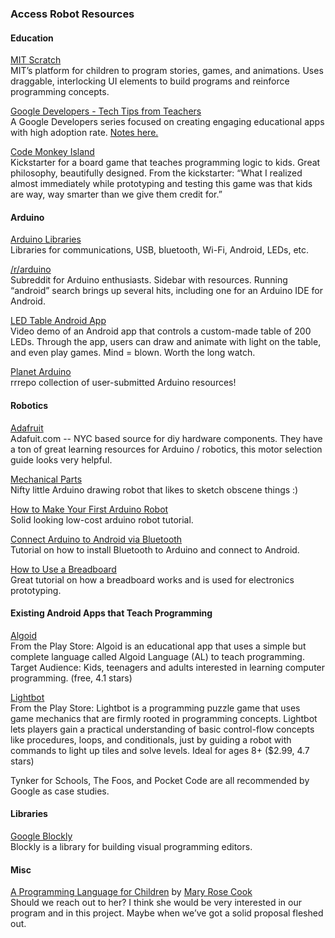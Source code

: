 ### Access Robot Resources

#### Education
[MIT Scratch](https://scratch.mit.edu/)  
MIT’s platform for children to program stories, games, and animations. Uses draggable, interlocking UI elements to build programs and reinforce programming concepts.

[Google Developers - Tech Tips from Teachers](https://www.youtube.com/playlist?list=PLOU2XLYxmsIIn9zepP_JLwNkvqYzpfieY&linkId=16083062)  
A Google Developers series focused on creating engaging educational apps with high adoption rate. [Notes here.](https://docs.google.com/document/d/1GZiQAts0ZmNQP68x3nVFk0nu5dFuW5jYiSJ15epoAGY/edit?usp=sharing)  

[Code Monkey Island](https://www.google.com/url?q=https%3A%2F%2Fwww.kickstarter.com%2Fprojects%2Frajsidhu%2Fcode-monkey-island-making-programming-childs-play%2Fdescription&sa=D&sntz=1&usg=AFQjCNFATqbBYIiHClCooDYwtRR4c7VzXQ)  
Kickstarter for a board game that teaches programming logic to kids. Great philosophy, beautifully designed. From the kickstarter: “What I realized almost immediately while prototyping and testing this game was that kids are way, way smarter than we give them credit for.”

#### Arduino
[Arduino Libraries](https://www.google.com/url?q=https%3A%2F%2Fwww.arduino.cc%2Fen%2FReference%2FLibraries&sa=D&sntz=1&usg=AFQjCNFyCF8uTngF5r1Dmuw2O4fyFMtn8Q)  
Libraries for communications, USB, bluetooth, Wi-Fi, Android, LEDs, etc.

[/r/arduino](http://www.reddit.com/r/arduino)  
Subreddit for Arduino enthusiasts. Sidebar with resources. Running “android” search brings up several hits, including one for an Arduino IDE for Android.

[LED Table Android App](https://www.youtube.com/watch?v=jbykUD1YC7M)  
Video demo of an Android app that controls a custom-made table of 200 LEDs. Through the app, users can draw and animate with light on the table, and even play games. Mind = blown. Worth the long watch.

[Planet Arduino](https://rrrepo.co/repo/PlanetArduino)  
rrrepo collection of user-submitted Arduino resources!

#### Robotics

[Adafruit](https://learn.adafruit.com/adafruit-motor-selection-guide)  
Adafuit.com -- NYC based source for diy hardware components. They have a ton of great learning resources for Arduino / robotics, this motor selection guide looks very helpful.

[Mechanical Parts](https://vimeo.com/78771257)  
Nifty little Arduino drawing robot that likes to sketch obscene things :)

[How to Make Your First Arduino Robot](http://www.foxytronics.com/learn/robots/how-to-make-your-first-arduino-robot/parts)  
Solid looking low-cost arduino robot tutorial.

[Connect Arduino to Android via Bluetooth](http://www.instructables.com/id/Connect-Arduino-Uno-to-Android-via-Bluetooth/?ALLSTEPS)  
Tutorial on how to install Bluetooth to Arduino and connect to Android.

[How to Use a Breadboard](https://learn.sparkfun.com/tutorials/how-to-use-a-breadboard/anatomy-of-a-breadboard)  
Great tutorial on how a breadboard works and is used for electronics prototyping.

#### Existing Android Apps that Teach Programming

[Algoid](https://play.google.com/store/apps/details?id=fr.cyann.algoid&hl=en)  
From the Play Store: Algoid is an educational app that uses a simple but complete language called Algoid Language (AL) to teach programming. Target Audience: Kids, teenagers and adults interested in learning computer programming. (free, 4.1 stars)

[Lightbot](https://play.google.com/store/apps/details?id=com.lightbot.lightbot&hl=en)  
From the Play Store: Lightbot is a programming puzzle game that uses game mechanics that are firmly rooted in programming concepts. Lightbot lets players gain a practical understanding of basic control-flow concepts like procedures, loops, and conditionals, just by guiding a robot with commands to light up tiles and solve levels. Ideal for ages 8+ ($2.99, 4.7 stars)

Tynker for Schools, The Foos, and Pocket Code are all recommended by Google as case studies.

#### Libraries

[Google Blockly](https://developers.google.com/blockly/)  
Blockly is a library for building visual programming editors. 

#### Misc
[A Programming Language for Children](https://www.youtube.com/watch?v=qDZ5Ku6whi0) by [Mary Rose Cook](http://maryrosecook.com/)  
Should we reach out to her? I think she would be very interested in our program and in this project. Maybe when we’ve got a solid proposal fleshed out.


